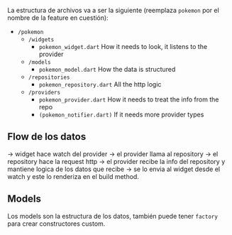 La estructura de archivos va a ser la siguiente (reemplaza `pokemon` por el nombre de la feature en cuestión):

- `/pokemon`
  - `/widgets`
    - `pokemon_widget.dart` How it needs to look, it listens to the provider
  - `/models`
    - `pokemon_model.dart` How the data is structured
  - `/repositories`
    - `pokemon_repository.dart` All the http logic
  - `/providers`
    - `pokemon_provider.dart` How it needs to treat the info from the repo
    - `(pokemon_notifier.dart)` If it needs more provider types

## Flow de los datos

-> widget hace watch del provider -> el provider llama al repository -> el repository hace la request http -> el provider recibe la info del repository y mantiene logica de los datos que recibe -> se lo envia al widget desde el watch y este lo renderiza en el build method.

## Models

Los models son la estructura de los datos, también puede tener `factory` para crear constructores custom.
